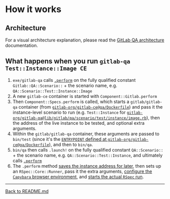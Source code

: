 # How it works

## Architecture

For a visual architecture explanation, please read the
[GitLab QA architecture](./architecture.md) documentation.

## What happens when you run `gitlab-qa Test::Instance::Image CE`

1. `exe/gitlab-qa` calls [`.perform`][instance-image] on the fully qualified constant
  `Gitlab::QA::Scenario::` + the scenario name, e.g. `QA::Scenario::Test::Instance::Image`
1. A new `gitlab-ce` container is started with `Component::Gitlab.perform`
1. Then `Component::Specs.perform` is called, which starts a `gitlab/gitlab-qa`
  container (from [`gitlab-org/gitlab-ce@qa/Dockerfile`][gitlab-dockerfile])
  and pass it the instance-level scenario to run (e.g. `Test::Instance` for
  [`gitlab-org/gitlab-qa@lib/gitlab/qa/scenario/test/instance/image.rb`][instance-image]),
  then the address of the live instance to be tested, and optional extra arguments.
1. Within the `gitlab/gitlab-qa` container, these arguments are passed to `bin/test` (since it's
  the
  [`ENTRYPOINT` defined at `gitlab-org/gitlab-ce@qa/Dockerfile`][gitlab-dockerfile]),
  and then to `bin/qa`.
1. `bin/qa` then calls `.launch!` on the fully qualified constant `QA::Scenario::` +
  the scenario name, e.g. `QA::Scenario::Test::Instance`, and ultimately calls
  [`.perform`][instance]
1. The `.perform` method [saves the instance address for later][instance], then sets up an
  `RSpec::Core::Runner`, pass it the extra arguments,
  [configure the `Capybara` browser environment][runner],
  and [starts the actual `RSpec` run][runner].

[instance-image]: https://gitlab.com/gitlab-org/gitlab-qa/blob/master/lib/gitlab/qa/scenario/test/instance/image.rb
[gitlab-dockerfile]: https://gitlab.com/gitlab-org/gitlab-ce/blob/60f51cd20af5db8759c31c32a9c45db5b5be2199/qa/Dockerfile
[instance]: https://gitlab.com/gitlab-org/gitlab-ce/blob/60f51cd20af5db8759c31c32a9c45db5b5be2199/qa/qa/scenario/test/instance.rb
[runner]: https://gitlab.com/gitlab-org/gitlab-ce/blob/60f51cd20af5db8759c31c32a9c45db5b5be2199/qa/qa/specs/runner.rb

----

[Back to README.md](../README.md)
